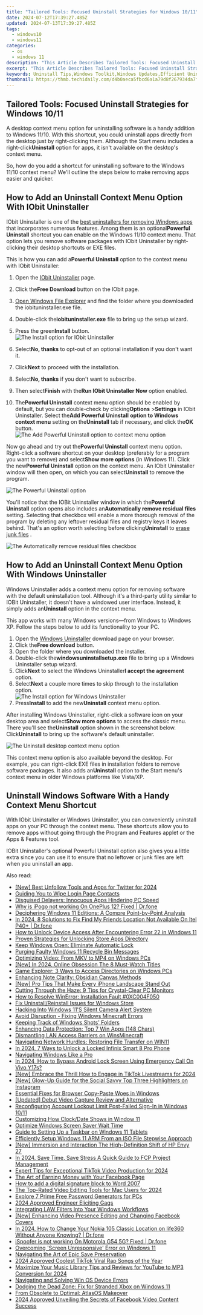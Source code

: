 ```yaml
---
title: "Tailored Tools: Focused Uninstall Strategies for Windows 10/11"
date: 2024-07-12T17:39:27.485Z
updated: 2024-07-13T17:39:27.485Z
tags:
  - windows10
  - windows11
categories:
  - os
  - windows 11
description: "This Article Describes Tailored Tools: Focused Uninstall Strategies for Windows 10/11"
excerpt: "This Article Describes Tailored Tools: Focused Uninstall Strategies for Windows 10/11"
keywords: Uninstall Tips,Windows Toolkit,Windows Updates,Efficient Uninstall,System Cleanup,Tech Optimization,PC Maintenance Tools
thumbnail: https://thmb.techidaily.com/d4b0aeca5fbcd6a1a79d8f267934da7fc9e25344d0a71eb82ee67d6e6ce44256.jpg
---
```


## Tailored Tools: Focused Uninstall Strategies for Windows 10/11

 A desktop context menu option for uninstalling software is a handy addition to Windows 11/10\. With this shortcut, you could uninstall apps directly from the desktop just by right-clicking them. Although the Start menu includes a right-click**Uninstall** option for apps, it isn't available on the desktop's context menu.

 So, how do you add a shortcut for uninstalling software to the Windows 11/10 context menu? We'll outline the steps below to make removing apps easier and quicker.

## How to Add an Uninstall Context Menu Option With IObit Uninstaller

 IObit Uninstaller is one of the [best uninstallers for removing Windows apps](https://www.makeuseof.com/windows-11-uninstallers-stubborn-apps/) that incorporates numerous features. Among them is an optional**Powerful Uninstall** shortcut you can enable on the Windows 11/10 context menu. That option lets you remove software packages with IObit Uninstaller by right-clicking their desktop shortcuts or EXE files.

 This is how you can add a**Powerful Uninstall** option to the context menu with IObit Uninstaller:

1. Open the [IObit Uninstaller](http://www.iobit.com/en/advanceduninstaller.php) page.
2. Click the**Free Download** button on the IObit page.
3. [Open Windows File Explorer](https://www.makeuseof.com/windows-open-file-explorer/) and find the folder where you downloaded the iobituninstaller.exe file.
4. Double-click the**iobituninstaller.exe** file to bring up the setup wizard.
5. Press the green**Install** button.  
![The Install option for IObit Uninstaller](https://static1.makeuseofimages.com/wordpress/wp-content/uploads/2023/01/install-option-1.jpg)

1. Select**No, thanks** to opt-out of an optional installation if you don't want it.
2. Click**Next** to proceed with the installation.
3. Select**No, thanks** if you don't want to subscribe.
4. Then select**Finish** with the**Run IObit Uninstaller Now** option enabled.
5. The**Powerful Uninstall** context menu option should be enabled by default, but you can double-check by clicking**Options** \>**Settings** in IObit Uninstaller. Select the**Add Powerful Uninstall** **option to Windows context menu** setting on the**Uninstall** tab if necessary, and click the**OK** button.  
![The Add Powerful Uninstall option to context menu option](https://static1.makeuseofimages.com/wordpress/wp-content/uploads/2023/01/the-add-powerful-uninstall-checkbox-1.jpg)

 Now go ahead and try out the**Powerful Uninstall** context menu option. Right-click a software shortcut on your desktop (preferably for a program you want to remove) and select**Show more options** (in Windows 11). Click the new**Powerful Uninstall** option on the context menu. An IObit Uninstaller window will then open, on which you can select**Uninstall** to remove the program.

![The Powerful Uninstall option](https://static1.makeuseofimages.com/wordpress/wp-content/uploads/2023/01/powerful-uninstall-option-1.jpg)

 You'll notice that the IOBit Uninstaller window in which the**Powerful Uninstall** option opens also includes an**Automatically remove residual files** setting. Selecting that checkbox will enable a more thorough removal of the program by deleting any leftover residual files and registry keys it leaves behind. That's an option worth selecting before clicking**Uninstall** to [erase junk files](https://www.makeuseof.com/windows-10-remove-junk-files/) .

![The Automatically remove residual files checkbox](https://static1.makeuseofimages.com/wordpress/wp-content/uploads/2023/01/automatically-remove-residual-files-option-1.jpg)

## How to Add an Uninstall Context Menu Option With Windows Uninstaller

 Windows Uninstaller adds a context menu option for removing software with the default uninstallation tool. Although it's a third-party utility similar to IOBit Uninstaller, it doesn't have a windowed user interface. Instead, it simply adds an**Uninstall** option in the context menu.

 This app works with many Windows versions—from Windows to Windows XP. Follow the steps below to add its functionality to your PC.

1. Open the [Windows Uninstaller](https://windowsuninstaller.com/) download page on your browser.
2. Click the**Free download** button.
3. Open the folder where you downloaded the installer.
4. Double-click the**windowsuninstallsetup.exe** file to bring up a Windows Uninstaller setup wizard.
5. Click**Next** to select the Windows Uninstaller**I accept the agreement** option.
6. Select**Next** a couple more times to skip through to the installation option.  
![The Install option for Windows Uninstaller](https://static1.makeuseofimages.com/wordpress/wp-content/uploads/2023/01/the-install-option-1.jpg)
7. Press**Install** to add the new**Uninstall** context menu option.

 After installing Windows Uninstaller, right-click a software icon on your desktop area and select**Show more options** to access the classic menu. There you'll see the**Uninstall** option shown in the screenshot below. Click**Uninstall** to bring up the software's default uninstaller.

![The Uninstall desktop context menu option](https://static1.makeuseofimages.com/wordpress/wp-content/uploads/2023/01/the-uninstall-context-menu-option-1.jpg)

 This context menu option is also available beyond the desktop. For example, you can right-click EXE files in installation folders to remove software packages. It also adds an**Uninstall** option to the Start menu's context menu in older Windows platforms like Vista/XP.

## Uninstall Windows Software With a Handy Context Menu Shortcut

 With IObit Uninstaller or Windows Uninstaller, you can conveniently uninstall apps on your PC through the context menu. These shortcuts allow you to remove apps without going through the Program and Features applet or the Apps & Features tool.

 IOBit Uninstaller's optional Powerful Uninstall option also gives you a little extra since you can use it to ensure that no leftover or junk files are left when you uninstall an app.

<ins class="adsbygoogle"
     style="display:block"
     data-ad-format="autorelaxed"
     data-ad-client="ca-pub-7571918770474297"
     data-ad-slot="1223367746"></ins>



<ins class="adsbygoogle"
     style="display:block"
     data-ad-client="ca-pub-7571918770474297"
     data-ad-slot="8358498916"
     data-ad-format="auto"
     data-full-width-responsive="true"></ins>



<span class="atpl-alsoreadstyle">Also read:</span>
<div><ul>
<li><a href="https://twitter-videos.techidaily.com/new-best-unfollow-tools-and-apps-for-twitter-for-2024/"><u>[New] Best Unfollow Tools and Apps for Twitter for 2024</u></a></li>
<li><a href="https://win11-tips.techidaily.com/guiding-you-to-wipe-login-page-contacts/"><u>Guiding You to Wipe Login Page Contacts</u></a></li>
<li><a href="https://win11-tips.techidaily.com/disguised-delayers-innocuous-apps-hindering-pc-speed/"><u>Disguised Delayers: Innocuous Apps Hindering PC Speed</u></a></li>
<li><a href="https://android-pokemon-go.techidaily.com/why-is-ipogo-not-working-on-oneplus-12-fixed-drfone-by-drfone-virtual-android/"><u>Why is iPogo not working On OnePlus 12? Fixed | Dr.fone</u></a></li>
<li><a href="https://win11-tips.techidaily.com/deciphering-windows-11-editions-a-compre-point-by-point-analysis/"><u>Deciphering Windows 11 Editions: A Compre Point-by-Point Analysis</u></a></li>
<li><a href="https://fake-location.techidaily.com/in-2024-8-solutions-to-fix-find-my-friends-location-not-available-on-itel-p40plus-drfone-by-drfone-virtual-android/"><u>In 2024, 8 Solutions to Fix Find My Friends Location Not Available On Itel P40+ | Dr.fone</u></a></li>
<li><a href="https://win11-tips.techidaily.com/how-to-unlock-device-access-after-encountering-error-22-in-windows-11/"><u>How to Unlock Device Access After Encountering Error 22 in Windows 11</u></a></li>
<li><a href="https://win11-tips.techidaily.com/proven-strategies-for-unlocking-store-apps-directory/"><u>Proven Strategies for Unlocking Store Apps Directory</u></a></li>
<li><a href="https://win11-tips.techidaily.com/keep-windows-open-eliminate-automatic-lock/"><u>Keep Windows Open: Eliminate Automatic Lock</u></a></li>
<li><a href="https://win11-tips.techidaily.com/purging-faulty-windows-11-recycle-bin-messages/"><u>Purging Faulty Windows 11 Recycle Bin Messages</u></a></li>
<li><a href="https://win11-tips.techidaily.com/optimizing-video-from-mkv-to-mp4-on-windows-pcs/"><u>Optimizing Video: From MKV to MP4 on Windows PCs</u></a></li>
<li><a href="https://facebook-video-files.techidaily.com/new-in-2024-online-obsession-the-8-must-watch-titles/"><u>[New] In 2024, Online Obsession  The 8 Must-Watch Titles</u></a></li>
<li><a href="https://win11-tips.techidaily.com/game-explorer-3-ways-to-access-directories-on-windows-pcs/"><u>Game Explorer: 3 Ways to Access Directories on Windows PCs</u></a></li>
<li><a href="https://win11-tips.techidaily.com/enhancing-note-clarity-obsidian-canvas-methods/"><u>Enhancing Note Clarity: Obsidian Canvas Methods</u></a></li>
<li><a href="https://extra-skills.techidaily.com/new-pro-tips-that-make-every-iphone-landscape-stand-out/"><u>[New] Pro Tips That Make Every iPhone Landscape Stand Out</u></a></li>
<li><a href="https://win11-tips.techidaily.com/cutting-through-the-haze-9-tips-for-crystal-clear-pc-monitors/"><u>Cutting Through the Haze: 9 Tips for Crystal-Clear PC Monitors</u></a></li>
<li><a href="https://win11-tips.techidaily.com/how-to-resolve-winerror-installation-fault-0xc004f050/"><u>How to Resolve WinError: Installation Fault #0XC004F050</u></a></li>
<li><a href="https://win11-tips.techidaily.com/fix-uninstallreinstall-issues-for-windows-store/"><u>Fix Uninstall/Reinstall Issues for Windows Store</u></a></li>
<li><a href="https://win11-tips.techidaily.com/hacking-into-windows-11s-silent-camera-alert-system/"><u>Hacking Into Windows 11'S Silent Camera Alert System</u></a></li>
<li><a href="https://windows11.techidaily.com/avoid-disruption-fixing-windows-minecraft-errors/"><u>Avoid Disruption - Fixing Windows Minecraft Errors</u></a></li>
<li><a href="https://win11-tips.techidaily.com/keeping-track-of-windows-shots-folders/"><u>Keeping Track of Windows Shots' Folders</u></a></li>
<li><a href="https://win11-tips.techidaily.com/enhancing-data-protection-top-7-win-apps-148-chars/"><u>Enhancing Data Protection: Top 7 Win Apps (148 Chars)</u></a></li>
<li><a href="https://win11-tips.techidaily.com/dismantling-lan-access-barriers-on-winsminecraft/"><u>Dismantling LAN Access Barriers on WinsMinecraft</u></a></li>
<li><a href="https://win11-tips.techidaily.com/navigating-network-hurdles-restoring-file-transfer-on-win11/"><u>Navigating Network Hurdles: Restoring File Transfer on WIN11</u></a></li>
<li><a href="https://unlock-android.techidaily.com/in-2024-7-ways-to-unlock-a-locked-infinix-smart-8-pro-phone-by-drfone-android/"><u>In 2024, 7 Ways to Unlock a Locked Infinix Smart 8 Pro Phone</u></a></li>
<li><a href="https://win11-tips.techidaily.com/navigating-windows-like-a-pro/"><u>Navigating Windows Like a Pro</u></a></li>
<li><a href="https://android-unlock.techidaily.com/in-2024-how-to-bypass-android-lock-screen-using-emergency-call-on-vivo-y17s-by-drfone-android/"><u>In 2024, How to Bypass Android Lock Screen Using Emergency Call On Vivo Y17s?</u></a></li>
<li><a href="https://tiktok-video-recordings.techidaily.com/new-embrace-the-thrill-how-to-engage-in-tiktok-livestreams-for-2024/"><u>[New] Embrace the Thrill  How to Engage in TikTok Livestreams for 2024</u></a></li>
<li><a href="https://instagram-video-recordings.techidaily.com/new-glow-up-guide-for-the-social-savvy-top-three-highlighters-on-instagram/"><u>[New] Glow-Up Guide for the Social Savvy  Top Three Highlighters on Instagram</u></a></li>
<li><a href="https://win11-tips.techidaily.com/essential-fixes-for-browser-copy-paste-woes-in-windows/"><u>Essential Fixes for Browser Copy-Paste Woes in Windows</u></a></li>
<li><a href="https://screen-recording.techidaily.com/updated-debut-video-capture-review-and-alternative/"><u>[Updated] Debut Video Capture Review and Alternative</u></a></li>
<li><a href="https://win11-tips.techidaily.com/reconfiguring-account-lockout-limit-post-failed-sign-in-in-windows-1011/"><u>Reconfiguring Account Lockout Limit Post-Failed Sign-In in Windows 10/11</u></a></li>
<li><a href="https://win11-tips.techidaily.com/customizing-how-clockdate-shows-in-window-11/"><u>Customizing How Clock/Date Shows in Window 11</u></a></li>
<li><a href="https://win11-tips.techidaily.com/optimize-windows-screen-saver-wait-time/"><u>Optimize Windows Screen Saver Wait Time</u></a></li>
<li><a href="https://win11-tips.techidaily.com/guide-to-setting-up-a-taskbar-on-windows-11-tablets/"><u>Guide to Setting Up a Taskbar on Windows 11 Tablets</u></a></li>
<li><a href="https://win11-tips.techidaily.com/efficiently-setup-windows-11-arm-from-an-iso-file-stepwise-approach/"><u>Efficiently Setup Windows 11 ARM From an ISO File Stepwise Approach</u></a></li>
<li><a href="https://some-knowledge.techidaily.com/new-immersion-and-interaction-the-high-definition-shift-of-hp-envy-27/"><u>[New] Immersion and Interaction  The High-Definition Shift of HP Envy 27</u></a></li>
<li><a href="https://video-content-creator.techidaily.com/in-2024-save-time-save-stress-a-quick-guide-to-fcp-project-management/"><u>In 2024, Save Time, Save Stress A Quick Guide to FCP Project Management</u></a></li>
<li><a href="https://some-knowledge.techidaily.com/expert-tips-for-exceptional-tiktok-video-production-for-2024/"><u>Expert Tips for Exceptional TikTok Video Production for 2024</u></a></li>
<li><a href="https://facebook-video-content.techidaily.com/the-art-of-earning-money-with-your-facebook-page/"><u>The Art of Earning Money with Your Facebook Page</u></a></li>
<li><a href="https://phone-solutions.techidaily.com/how-to-add-a-digital-signature-block-to-word-2007-by-ldigisigner-sign-a-word-sign-a-word/"><u>How to add a digital signature block to Word 2007</u></a></li>
<li><a href="https://video-creation-software.techidaily.com/the-top-rated-video-editing-tools-for-mac-users-for-2024/"><u>The Top-Rated Video Editing Tools for Mac Users for 2024</u></a></li>
<li><a href="https://win11-tips.techidaily.com/explore-7-prime-free-password-generators-for-pcs/"><u>Explore 7 Prime Free Password Generators for PCs</u></a></li>
<li><a href="https://fox-helps.techidaily.com/2024-approved-engineer-eliciting-gags/"><u>2024 Approved  Engineer Eliciting Gags</u></a></li>
<li><a href="https://win11-tips.techidaily.com/integrating-law-filters-into-your-windows-workflows/"><u>Integrating LAW Filters Into Your Windows Workflows</u></a></li>
<li><a href="https://facebook-clips.techidaily.com/new-enhancing-video-presence-editing-and-changing-facebook-covers/"><u>[New] Enhancing Video Presence  Editing and Changing Facebook Covers</u></a></li>
<li><a href="https://location-social.techidaily.com/in-2024-how-to-change-your-nokia-105-classic-location-on-life360-without-anyone-knowing-drfone-by-drfone-virtual-android/"><u>In 2024, How to Change Your Nokia 105 Classic Location on life360 Without Anyone Knowing? | Dr.fone</u></a></li>
<li><a href="https://fake-location.techidaily.com/ispoofer-is-not-working-on-motorola-g54-5g-fixed-drfone-by-drfone-virtual-android/"><u>iSpoofer is not working On Motorola G54 5G? Fixed | Dr.fone</u></a></li>
<li><a href="https://win11-tips.techidaily.com/overcoming-screen-unresponsive-error-on-windows-11/"><u>Overcoming 'Screen Unresponsive' Error on Windows 11</u></a></li>
<li><a href="https://win11-tips.techidaily.com/navigating-the-art-of-epic-save-preservation/"><u>Navigating the Art of Epic Save Preservation</u></a></li>
<li><a href="https://tiktok-clips.techidaily.com/2024-approved-coolest-tiktok-viral-rap-songs-of-the-year/"><u>2024 Approved  Coolest TikTok Viral Rap Songs of the Year</u></a></li>
<li><a href="https://video-ai-editor.techidaily.com/maximize-your-music-library-tips-and-reviews-for-youtube-to-mp3-conversion-for-2024/"><u>Maximize Your Music Library Tips and Reviews for YouTube to MP3 Conversion for 2024</u></a></li>
<li><a href="https://win11-tips.techidaily.com/navigating-and-solving-win-os-device-errors/"><u>Navigating and Solving Win OS Device Errors</u></a></li>
<li><a href="https://win11-tips.techidaily.com/dodging-the-dead-zone-fix-for-stranded-xbox-on-windows-11/"><u>Dodging the Dead Zone: Fix for Stranded Xbox on Windows 11</u></a></li>
<li><a href="https://win11-tips.techidaily.com/from-obsolete-to-optimal-atlasos-makeover/"><u>From Obsolete to Optimal: AtlasOS Makeover</u></a></li>
<li><a href="https://facebook-video-recording.techidaily.com/2024-approved-unveiling-the-secrets-of-facebook-video-content-success/"><u>2024 Approved  Unveiling the Secrets of Facebook Video Content Success</u></a></li>
</ul></div>
